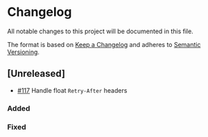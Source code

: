 # Changelog

All notable changes to this project will be documented in this file.

The format is based on [Keep a Changelog](http://keepachangelog.com/en/1.0.0/)
and adheres to [Semantic Versioning](http://semver.org/spec/v2.0.0.html).

## [Unreleased]

- [#117](https://github.com/Shopify/shopify-php-api/pull/117) Handle float `Retry-After` headers

### Added
### Fixed
